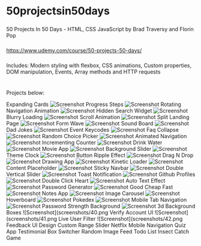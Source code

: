 # 50projectsin50days

###

50 Projects In 50 Days - HTML, CSS JavaScript by Brad Traversy and Florin Pop

###

https://www.udemy.com/course/50-projects-50-days/

###

Includes: Modern styling with flexbox, CSS animations, Custom properties, DOM manipulation, Events, Array methods and HTTP requests

#

Projects below:

Expanding Cards
![Screenshot](screenshots/01.png)
Progress Steps
![Screenshot](screenshots/02.png)
Rotating Navigation Animation
![Screenshot](screenshots/03.png)
Hidden Search Widget
![Screenshot](screenshots/04.png)
Blurry Loading
![Screenshot](screenshots/05.png)
Scroll Animation
![Screenshot](screenshots/06.png)
Split Landing Page
![Screenshot](screenshots/07.png)
Form Wave
![Screenshot](screenshots/08.png)
Sound Board
![Screenshot](screenshots/09.png)
Dad Jokes
![Screenshot](screenshots/10.png)
Event Keycodes
![Screenshot](screenshots/11.png)
Faq Collapse
![Screenshot](screenshots/12.png)
Random Choice Picker
![Screenshot](screenshots/13.png)
Animated Navigation
![Screenshot](screenshots/14.png)
Incrementing Counter
![Screenshot](screenshots/15.png)
Drink Water
![Screenshot](screenshots/16.png)
Movie App
![Screenshot](screenshots/17.png)
Background Slider
![Screenshot](screenshots/18.png)
Theme Clock
![Screenshot](screenshots/19.png)
Button Ripple Effect
![Screenshot](screenshots/20.png)
Drag N Drop
![Screenshot](screenshots/21.png)
Drawing App
![Screenshot](screenshots/22.png)
Kinetic Loader
![Screenshot](screenshots/23.png)
Content Placeholder
![Screenshot](screenshots/24.png)
Sticky Navbar
![Screenshot](screenshots/25.png)
Double Vertical Slider
![Screenshot](screenshots/26.png)
Toast Notification
![Screenshot](screenshots/27.png)
Github Profiles
![Screenshot](screenshots/28.png)
Double Click Heart
![Screenshot](screenshots/29.png)
Auto Text Effect
![Screenshot](screenshots/30.png)
Password Generator
![Screenshot](screenshots/31.png)
Good Cheap Fast
![Screenshot](screenshots/32.png)
Notes App
![Screenshot](screenshots/33.png)
Image Carousel
![Screenshot](screenshots/35.png)
Hoverboard
![Screenshot](screenshots/36.png)
Pokedex
![Screenshot](screenshots/37.png)
Mobile Tab Navigation
![Screenshot](screenshots/38.png)
Password Strength Background
![Screenshot](screenshots/39.png)
3d Background Boxes
![Screenshot](screenshots/40.png
Verify Account UI
![Screenshot](screenshots/41.png
Live User Filter
![Screenshot](screenshots/42.png
Feedback UI Design
Custom Range Slider
Netflix Mobile Navigation
Quiz App
Testimonial Box Switcher
Random Image Feed
Todo List
Insect Catch Game
